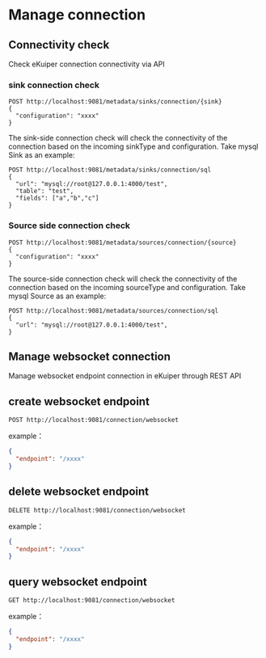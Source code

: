 # Manage connection

## Connectivity check

Check eKuiper connection connectivity via API

### sink connection check

```shell
POST http://localhost:9081/metadata/sinks/connection/{sink}
{
  "configuration": "xxxx"
}
```

The sink-side connection check will check the connectivity of the connection based on the incoming sinkType and configuration. Take mysql Sink as an example:

```shell
POST http://localhost:9081/metadata/sinks/connection/sql
{
  "url": "mysql://root@127.0.0.1:4000/test",
  "table": "test",
  "fields": ["a","b","c"]
}
```

### Source side connection check

```shell
POST http://localhost:9081/metadata/sources/connection/{source}
{
  "configuration": "xxxx"
}
```

The source-side connection check will check the connectivity of the connection based on the incoming sourceType and configuration. Take mysql Source as an example:

```shell
POST http://localhost:9081/metadata/sources/connection/sql
{
  "url": "mysql://root@127.0.0.1:4000/test",
}
```

## Manage websocket connection

Manage websocket endpoint connection in eKuiper through REST API

## create websocket endpoint

```shell
POST http://localhost:9081/connection/websocket
```

example：

```json
{
  "endpoint": "/xxxx"
}
```

## delete websocket endpoint

```shell
DELETE http://localhost:9081/connection/websocket
```

example：

```json
{
  "endpoint": "/xxxx"
}
```

## query websocket endpoint

```shell
GET http://localhost:9081/connection/websocket
```

example：

```json
{
  "endpoint": "/xxxx"
}
```
